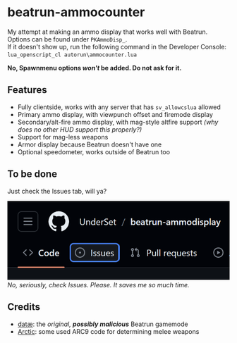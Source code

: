 # beatrun-ammocounter
My attempt at making an ammo display that works well with Beatrun. Options can be found under `PKAmmoDisp_`.<br>If it doesn't show up, run the following command in the Developer Console: `lua_openscript_cl autorun\ammocounter.lua`

**No, Spawnmenu options *won't* be added. Do not ask for it.**

## Features
- Fully clientside, works with any server that has `sv_allowcslua` allowed
- Primary ammo display, with viewpunch offset and firemode display
- Secondary/alt-fire ammo display, with mag-style altfire support *(why does no other HUD support this properly?)*
- Support for mag-less weapons
- Armor display because Beatrun doesn't have one
- Optional speedometer, works outside of Beatrun too

## To be done
Just check the Issues tab, will ya?

![image of the Issues tab](images/checkissues.png)
<br>*No, seriously, check Issues. Please. It saves me so much time.*

## Credits
- [datæ](https://steamcommunity.com/id/75651121243836): the *original, **possibly malicious*** Beatrun gamemode
- [Arctic](https://github.com/haodongmo): some used ARC9 code for determining melee weapons
